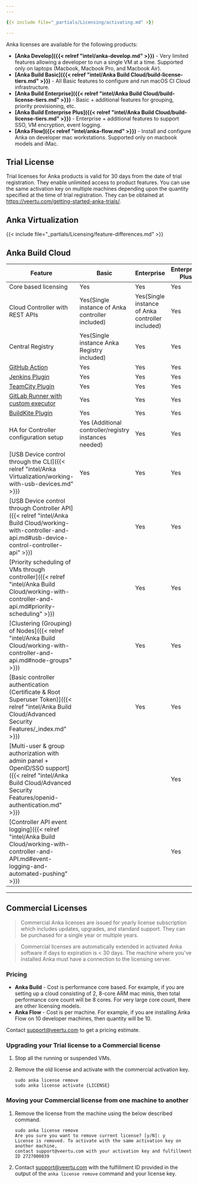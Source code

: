 ```yaml
---
---

{{< include file="_partials/Licensing/activating.md" >}}

---
```


Anka licenses are available for the following products:

+ **[Anka Develop]({{< relref "intel/anka-develop.md" >}})** - Very limited features allowing a developer to run a single VM at a time. Supported only on laptops (Macbook, Macbook Pro, and Macbook Air).
+ **[Anka Build Basic]({{< relref "intel/Anka Build Cloud/build-license-tiers.md" >}})** - All Basic features to configure and run macOS CI Cloud infrastructure.
+ **[Anka Build Enterprise]({{< relref "intel/Anka Build Cloud/build-license-tiers.md" >}})** - Basic + additional features for grouping, priority provisioning, etc.
+ **[Anka Build Enterprise Plus]({{< relref "intel/Anka Build Cloud/build-license-tiers.md" >}})** - Enterprise + additional features to support SSO, VM encryption, event logging.
+ **[Anka Flow]({{< relref "intel/anka-flow.md" >}})** - Install and configure Anka on developer mac workstations. Supported only on macbook models and iMac.

## Trial License

Trial licenses for Anka products is valid for 30 days from the date of trial registration. They enable unlimited access to product features. You can use the same activation key on multiple machines depending upon the quantity specified at the time of trial registration. They can be obtained at https://veertu.com/getting-started-anka-trials/.

## Anka Virtualization

{{< include file="_partials/Licensing/feature-differences.md" >}}

## Anka Build Cloud

**Feature** | **Basic** | **Enterprise** | **Enterprise Plus**
--- | --- | --- |  ---
Core based licensing | Yes | Yes | Yes
Cloud Controller with REST APIs | Yes(Single instance of Anka controller included) | Yes(Single instance of Anka controller included) | Yes
Central Registry | Yes(Single instance Anka Registry included) | Yes | Yes
[GitHub Action](https://github.com/marketplace/actions/anka-vm-github-action) | Yes | Yes | Yes
[Jenkins Plugin](https://plugins.jenkins.io/anka-build/) | Yes | Yes | Yes
[TeamCity Plugin](https://plugins.jetbrains.com/plugin/10733-anka-build-cloud) | Yes | Yes | Yes
[GitLab Runner with custom executor](https://github.com/veertuinc/gitlab-runner) | Yes | Yes | Yes
[BuildKite Plugin](https://github.com/veertuinc/anka-buildkite-plugin) | Yes | Yes | Yes
HA for Controller configuration setup | Yes (Additional controller/registry instances needed) | Yes | Yes
[USB Device control through the CLI]({{< relref "intel/Anka Virtualization/working-with-usb-devices.md" >}}) |  Yes  | Yes | Yes
[USB Device control through Controller API]({{< relref "intel/Anka Build Cloud/working-with-controller-and-api.md#usb-device-control-controller-api" >}}) |    | Yes | Yes
[Priority scheduling of VMs through controller]({{< relref "intel/Anka Build Cloud/working-with-controller-and-api.md#priority-scheduling" >}}) |    | Yes | Yes
[Clustering (Grouping) of Nodes]({{< relref "intel/Anka Build Cloud/working-with-controller-and-api.md#node-groups" >}}) |    | Yes | Yes 
[Basic controller authentication (Certificate & Root Superuser Token)]({{< relref "intel/Anka Build Cloud/Advanced Security Features/_index.md" >}}) |    | Yes | Yes
[Multi-user & group authorization with admin panel + OpenID/SSO support]({{< relref "intel/Anka Build Cloud/Advanced Security Features/openid-authentication.md" >}}) |    |    | Yes
[Controller API event logging]({{< relref "intel/Anka Build Cloud/working-with-controller-and-API.md#event-logging-and-automated-pushing" >}}) |    |    | Yes

---

## Commercial Licenses

> Commercial Anka licenses are issued for yearly license subscription which includes updates, upgrades, and standard support. They can be purchased for a single year or multiple years.

> Commercial licenses are automatically extended in activated Anka software if days to expiration is < 30 days. The machine where you've installed Anka must have a connection to the licensing server.

### Pricing

+ **Anka Build** - Cost is performance core based. For example, if you are setting up a cloud consisting of 2, 8-core ARM mac minis, then total performance core count will be 8 cores. For very large core count, there are other licensing models.
+ **Anka Flow** - Cost is per machine. For example, if you are installing Anka Flow on 10 developer machines, then quantity will be 10.

Contact [support@veertu.com](mailto:support@veertu.com) to get a pricing estimate.  

### Upgrading your Trial license to a Commercial license

1. Stop all the running or suspended VMs. 
2. Remove the old license and activate with the commercial activation key.

    ```shell
    sudo anka license remove
    sudo anka license activate {LICENSE}
    ```

### Moving your Commercial license from one machine to another

1. Remove the license from the machine using the below described command.

    ```shell
    sudo anka license remove
    Are you sure you want to remove current license? [y/N]: y
    License is removed. To activate with the same activation key on another machine,
    contact support@veertu.com with your activation key and fulfillment ID 2727000039
    ```

2. Contact [support@veertu.com](mailto:support@veertu.com) with the fulfillment ID provided in the output of the `anka license remove` command and your license key.

